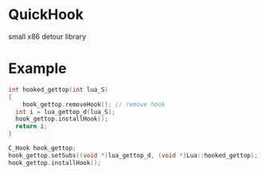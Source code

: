 # QuickHook
small x86 detour library

# Example
```c++
int hooked_gettop(int lua_S)
{
	hook_gettop.removeHook(); // remove hook
  int i = lua_gettop_d(lua_S);
  hook_gettop.installHook();
  return i;
}

C_Hook hook_gettop;
hook_gettop.setSubs((void *)lua_gettop_d, (void *)Lua::hooked_gettop);
hook_gettop.installHook();
```
